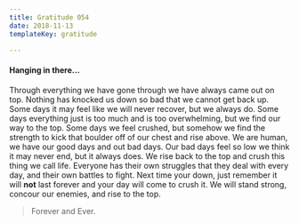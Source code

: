 ```yaml
---
title: Gratitude 054
date: 2018-11-13
templateKey: gratitude

---
```


#### Hanging in there...

Through everything we have gone through we have always came out on top.  Nothing has knocked us down so bad that we cannot get back up.  Some days it may feel like we will never recover, but we always do.  Some days everything just is too much and is too overwhelming, but we find our way to the top.  Some days we feel crushed, but somehow we find the strength to kick that boulder off of our chest and rise above.  We are human, we have our good days and out bad days.  Our bad days feel so low we think it may never end, but it always does.  We rise back to the top and crush this thing we call life.  Everyone has their own struggles that they deal with every day, and their own battles to fight.  Next time your down, just remember it will **not** last forever and your day will come to crush it.  We will stand strong, concour our enemies, and rise to the top.

> Forever and Ever.


